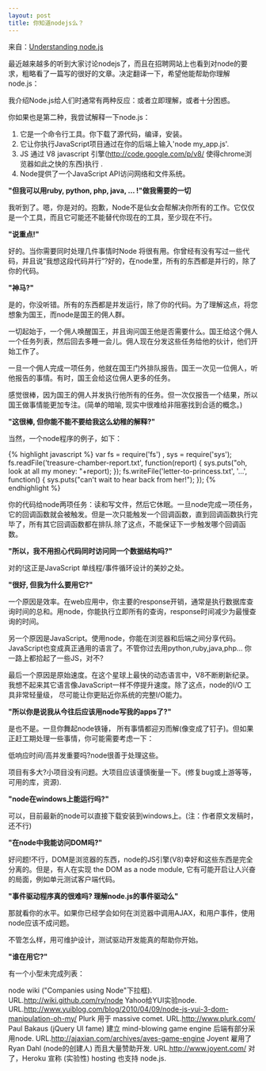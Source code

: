 ```yaml
---
layout: post
title: 你知道nodejs么？
---
```


来自：[Understanding node.js](http://debuggable.com/posts/understanding-node-js:4bd98440-45e4-4a9a-8ef7-0f7ecbdd56cb)

最近越来越多的听到大家讨论nodejs了，而且在招聘网站上也看到对node的要求，粗略看了一篇写的很好的文章。决定翻译一下，希望他能帮助你理解node.js：

我介绍Node.js给人们时通常有两种反应：或者立即理解，或者十分困惑。

你如果也是第二种，我尝试解释一下node.js：

1. 它是一个命令行工具。你下载了源代码，编译，安装。
2. 它让你执行JavaScript项目通过在你的后端上输入'node my_app.js'.
3. JS 通过 V8 javascript 引擎(http://code.google.com/p/v8/ 使得chrome浏览器如此之快的东西)执行 .
4. Node提供了一个JavaScript API访问网络和文件系统。

**"但我可以用ruby, python, php, java, … !"做我需要的一切**

我听到了。嗯，你是对的。抱歉，Node不是仙女会帮解决你所有的工作。它仅仅是一个工具，而且它可能还不能替代你现在的工具，至少现在不行。

**"说重点!"**

好的。当你需要同时处理几件事情时Node 将很有用。你曾经有没有写过一些代码，并且说“我想这段代码并行”?好的，在node里，所有的东西都是并行的，除了你的代码。

**"神马?"**

是的，你没听错。所有的东西都是并发运行，除了你的代码。为了理解这点，将您想象为国王，而node是国王的佣人群。

一切起始于，一个佣人唤醒国王，并且询问国王他是否需要什么。国王给这个佣人一个任务列表，然后回去多睡一会儿。佣人现在分发这些任务给他的伙计，他们开始工作了。

一旦一个佣人完成一项任务，他就在国王门外排队报告。国王一次见一位佣人，听他报告的事情。有时，国王会给这位佣人更多的任务。

感觉很棒，因为国王的佣人并发执行他所有的任务。但一次仅报告一个结果，所以国王做事情能更加专注。(简单的暗喻, 现实中很难给非阻塞找到合适的概念。)

**"这很棒, 但你能不能不要给我这么幼稚的解释?"**

当然，一个node程序的例子，如下：

{% highlight javascript %}
var fs = require('fs')
, sys = require('sys');
fs.readFile('treasure-chamber-report.txt', function(report) {
    sys.puts("oh, look at all my money: "+report);
});
fs.writeFile('letter-to-princess.txt', '...', function() {
    sys.puts("can't wait to hear back from her!");
});
{% endhighlight %}

你的代码给node两项任务：读和写文件，然后它休眠。一旦node完成一项任务，它的回调函数就会被触发。但是一次只能触发一个回调函数，直到回调函数执行完毕了，所有其它回调函数都在排队.除了这点，不能保证下一步触发哪个回调函数。

**"所以，我不用担心代码同时访问同一个数据结构吗?"**

对的!这正是JavaScript 单线程/事件循环设计的美妙之处。

**"很好, 但我为什么要用它?"**

一个原因是效率。在web应用中，你主要的response开销，通常是执行数据库查询时间的总和。用node，你能执行立即所有的查询，response时间减少为最慢查询的时间。

另一个原因是JavaScript。使用node，你能在浏览器和后端之间分享代码。JavaScript也变成真正通用的语言了。不管你过去用python,ruby,java,php… 你一路上都拾起了一些JS，对不?

最后一个原因是原始速度。在这个星球上最快的动态语言中，V8不断刷新纪录。我想不起来其它语言像JavaScript一样不停提升速度。除了这点，node的I/O 工具非常轻量级， 尽可能让你更贴近你系统的完整I/O能力。

**"所以你是说我从今往后应该用node写我的apps了?"**

是也不是。一旦你舞起node铁锤， 所有事情都迎刃而解(像变成了钉子)。但如果正赶工期处理一些事情，你可能需要考虑一下：

低响应时间/高并发重要吗?node很善于处理这些。

项目有多大?小项目没有问题。大项目应该谨慎衡量一下。(修复bug或上游等等，可用的库，资源).

**"node在windows上能运行吗?"**

可以，目前最新的node可以直接下载安装到windows上。(注：作者原文发稿时，还不行)

**"在node中我能访问DOM吗?"**

好问题!不行，DOM是浏览器的东西，node的JS引擎(V8)幸好和这些东西是完全分离的。但是，有人在实现 the DOM as a node module, 它有可能开启让人兴奋的局面，例如单元测试客户端代码。

**"事件驱动程序真的很难吗? 理解node.js的事件驱动么"**

那就看你的水平。如果你已经学会如何在浏览器中调用AJAX，和用户事件，使用node应该不成问题。

不管怎么样，用可维护设计，测试驱动开发能真的帮助你开始。

**"谁在用它?"**

有一个小型未完成列表：

node wiki ("Companies using Node"下拉框). URL.http://wiki.github.com/ry/node
Yahoo给YUI实验node. URL.http://www.yuiblog.com/blog/2010/04/09/node-js-yui-3-dom-manipulation-oh-my/
Plurk 用于 massive comet. URL.http://www.plurk.com/
Paul Bakaus (jQuery UI fame) 建立 mind-blowing game engine 后端有部分采用node. URL.http://ajaxian.com/archives/aves-game-engine
Joyent 雇用了 Ryan Dahl (node的创建人) 而且大量赞助开发. URL.http://www.joyent.com/
对了，Heroku 宣称 (实验性) hosting 也支持 node.js.
